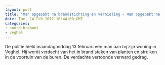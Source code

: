 ```yaml
---
layout: post
title: "Man opgepakt na brandstichting en vernieling - Man opgepakt na brandstichting en vernieling"
date: Tue, 14 Feb 2017 10:44:00 GMT
categories: 
- noord-brabant 
- veghel 
---
```


De politie hield maandagmiddag 13 februari een man aan bij zijn woning in Veghel. Hij wordt verdacht van het in brand steken van planten en struiken in de voortuin van de buren. De verdachte vertoonde verward gedrag.
